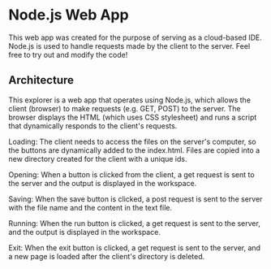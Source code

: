# Node.js Web App

This web app was created for the purpose of serving as a cloud-based IDE. Node.js is used to handle requests made by the client to the server. Feel free to try out and modify the code!

## Architecture

This explorer is a web app that operates using Node.js, which allows the client (browser) to make requests (e.g. GET, POST) to the server. The browser displays the HTML (which uses CSS stylesheet) and runs a script that dynamically responds to the client's requests.

Loading:
	The client needs to access the files on the server's computer, so the buttons are dynamically added to the index.html. Files are copied into a new directory created for the client with a unique ids.

Opening:
	When a button is clicked from the client, a get request is sent to the server and the output is displayed in the workspace.

Saving:
	When the save button is clicked, a post request is sent to the server with the file name and the content in the text file.

Running:
	When the run button is clicked, a get request is sent to the server, and the output is displayed in the workspace.

Exit:
	When the exit button is clicked, a get request is sent to the server, and a new page is loaded after the client's directory is deleted.
